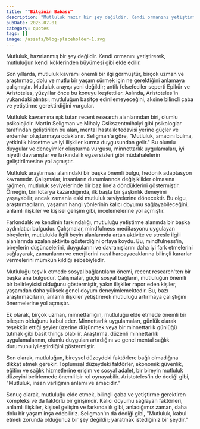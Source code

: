 ```yaml
---
title: ""Bilginin Babası"
description: "Mutluluk hazır bir şey değildir. Kendi ormanını yetiştirmekle, mutluluğun kendi köklerinden büyüm..."
pubDate: 2025-07-01
category: quotes
tags: []
image: /assets/blog-placeholder-1.svg
---
```


Mutluluk, hazırlanmış bir şey değildir. Kendi ormanını yetiştirerek, mutluluğun kendi köklerinden büyümesi gibi elde edilir.

Son yıllarda, mutluluk kavramı önemli bir ilgi görmüştür, birçok uzman ve araştırmacı, dolu ve mutlu bir yaşam sürmek için ne gerektiğini anlamaya çalışmıştır. Mutluluk arayışı yeni değildir; antik felsefeciler seperti Epikür ve Aristoteles, yüzyıllar önce bu konuyu keşfettiler. Aslında, Aristoteles'in yukarıdaki alıntısı, mutluluğun basitçe edinilemeyeceğini, aksine bilinçli çaba ve yetiştirme gerektirdiğini vurgular.

Mutluluk kavramına ışık tutan recent research alanlarından biri, olumlu psikolojidir. Martin Seligman ve Mihaly Csikszentmihalyi gibi psikologlar tarafından geliştirilen bu alan, mental hastalık tedavisi yerine güçler ve erdemler oluşturmaya odaklanır. Seligman'a göre, "Mutluluk, amacını bulma, yetkinlik hissetme ve iyi ilişkiler kurma duygusundan gelir." Bu olumlu duygular ve deneyimler oluşturma vurgusu, minnettarlık uygulamaları, iyi niyetli davranışlar ve farkındalık egzersizleri gibi müdahalelerin geliştirilmesine yol açmıştır.

Mutluluk araştırması alanındaki bir başka önemli bulgu, hedonik adaptasyon kavramıdır. Çalışmalar, insanların durumlarında değişiklikler olmasına rağmen, mutluluk seviyelerinde bir baz line'a döndüklerini göstermiştir. Örneğin, biri lotarya kazandığında, ilk başta bir şaşkınlık deneyimi yaşayabilir, ancak zamanla eski mutluluk seviyelerine dönecektir. Bu olgu, araştırmacıların, yaşamın hangi yönlerinin kalıcı doyumu sağlayabileceğini, anlamlı ilişkiler ve kişisel gelişim gibi, incelemelerine yol açmıştır.

Farkındalık ve kendinin farkındalığı, mutluluğu yetiştirme alanında bir başka aydınlatıcı bulgudur. Çalışmalar, mindfulness meditasyonu uygulayan bireylerin, mutlulukla ilgili beyin alanlarında artan aktivite ve stresle ilgili alanlarında azalan aktivite gösterdiğini ortaya koydu. Bu, mindfulness'in, bireylerin düşüncelerini, duygularını ve davranışlarını daha iyi fark etmelerini sağlayarak, zamanlarını ve enerjilerini nasıl harcayacaklarına bilinçli kararlar vermelerini mümkün kıldığı sebebiyledir.

Mutluluğu teşvik etmede sosyal bağlantıların önemi, recent research'ten bir başka ana bulgudur. Çalışmalar, güçlü sosyal bağların, mutluluğun önemli bir belirleyicisi olduğunu göstermiştir, yakın ilişkiler rapor eden kişiler, yaşamdan daha yüksek genel doyum deneyimlemektedir. Bu, bazı araştırmacıların, anlamlı ilişkiler yetiştirerek mutluluğu artırmaya çalıştığını önermelerine yol açmıştır.

Ek olarak, birçok uzman, minnettarlığın, mutluluğu elde etmede önemli bir bileşen olduğunu kabul eder. Minnettarlık uygulamaları, günlük olarak teşekkür ettiği şeyler üzerine düşünmek veya bir minnettarlık günlüğü tutmak gibi basit things olabilir. Araştırma, düzenli minnettarlık uygulamalarının, olumlu duyguları artırdığını ve genel mental sağlık durumunu iyileştirdiğini göstermiştir.

Son olarak, mutluluğun, bireysel düzeydeki faktörlere bağlı olmadığına dikkat etmek gerekir. Toplumsal düzeydeki faktörler, ekonomik güvenlik, eğitim ve sağlık hizmetlerine erişim ve sosyal adalet, bir bireyin mutluluk düzeyini belirlemede önemli bir rol oynayabilir. Aristoteles'in de dediği gibi, "Mutluluk, insan varlığının anlamı ve amacıdır."

Sonuç olarak, mutluluğu elde etmek, bilinçli çaba ve yetiştirme gerektiren kompleks ve đa faktörlü bir girişimdir. Kalıcı doyumu sağlayan faktörleri, anlamlı ilişkiler, kişisel gelişim ve farkındalık gibi, anladığımız zaman, daha dolu bir yaşam inşa edebiliriz. Seligman'ın da dediği gibi, "Mutluluk, kabul etmek zorunda olduğunuz bir şey değildir; yaratmak istediğiniz bir şeydir."